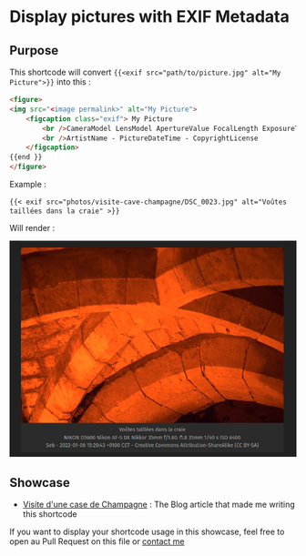 # Display pictures with EXIF Metadata

## Purpose

This shortcode will convert `{{<exif src="path/to/picture.jpg" alt="My Picture">}}` into this :

```html
<figure>
<img src="<image permalink>" alt="My Picture">
    <figcaption class="exif"> My Picture
        <br />CameraModel LensModel ApertureValue FocalLength ExposureTime ISOValue
        <br />ArtistName - PictureDateTime - CopyrightLicense
    </figcaption>
{{end }}
</figure>
```

Example :

```golang
{{< exif src="photos/visite-cave-champagne/DSC_0023.jpg" alt="Voûtes taillées dans la craie" >}}
```

Will render :

![exif](exif.png)



## Showcase

- [Visite d'une case de Champagne](https://blog.zedas.fr/posts/visite-cave-champagne/) : The Blog article that made me writing this shortcode

If you want to display your shortcode usage in this showcase, feel free to open au Pull Request on this file or [contact me](https://blog.zedas.fr/contact/)

